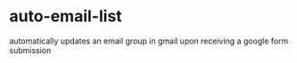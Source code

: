 # auto-email-list
automatically updates an email group in gmail upon receiving a google form submission
